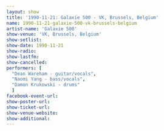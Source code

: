 ```yaml
---
layout: show
title: '1990-11-21: Galaxie 500 - VK, Brussels, Belgium'
name: 1990-11-21-galaxie-500-vk-brussels-belgium
artist-name: 'Galaxie 500'
show-venue: 'VK, Brussels, Belgium'
show-setlist: 
show-date: 1990-11-21
show-radio: 
show-lastfm: 
show-cancelled: 
performers: [
  "Dean Wareham - guitar/vocals",
  "Naomi Yang - bass/vocals",
  "Damon Krukowski - drums"
  ]
facebook-event-url: 
show-poster-url: 
show-ticket-url: 
show-venue-website: 
show-additional: 
---
```


